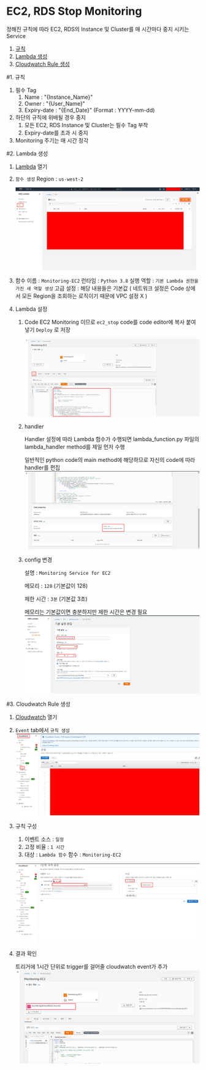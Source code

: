 # EC2, RDS Stop Monitoring

정해진 규칙에 따라 EC2, RDS의 Instance 및 Cluster를 매 시간마다 중지 시키는 Service

1. [규칙](#1.-규칙)
2. [Lambda 생성](#2.-lambda-생성)
3. [Cloudwatch Rule 생성](#3.-cloudwatch-rule-생성)

#1. 규칙

1. 필수 Tag
   1. Name : "{Instance_Name}"
   2. Owner : "{User_Name}"
   3. Expiry-date : "{End_Date}" (Format : YYYY-mm-dd)
2. 하단의 규칙에 위배될 경우 중지
   1. 모든 EC2, RDS Instance 및 Cluster는 필수 Tag 부착
   2. Expiry-date를 초과 시 중지
3. Monitoring 주기는 매 시간 정각

<div style="page-break-after: always; break-after: page;"></div>

#2. Lambda 생성

1. [Lambda](https://console.aws.amazon.com/lambda/home#/functions) 열기

2. `함수 생성`
   Region : `us-west-2` 

   ![lambda_function](images\lambda_function.png)

3. 함수 이름 : `Monitoring-EC2`
   런타임 : `Python 3.8`
   실행 역할 : `기본 Lambda 권한을 가진 새 역할 생성`
   고급 설정 : 해당 내용들은 기본값 ( 네트워크 설정은 Code 상에서 모든 Region을 조회하는 로직이기 때문에 VPC 설정 X )

4. Lambda 설정

   1. Code
      EC2 Monitoring 이므로 `ec2_stop` code를 code editor에 복사 붙여넣기
      `Deploy` 로 저장

      ![lambda_code](images\lambda_code.png)

   2. handler

      Handler 설정에 따라 Lambda 함수가 수행되면 lambda_function.py 파일의 lambda_handler method를 제일 먼저 수행

      일반적인 python code의 main method에 해당하므로 자신의 code에 따라 handler를 편집
      ![lambda_handler](images\lambda_handler.png)

   3. config 변경

      설명 : `Monitoring Service for EC2`

      메모리 : `128` (기본값이 128)

      제한 시간 : `3분` (기본값 3초)

      메모리는 기본값이면 충분하지만 제한 시간은 변경 필요
      ![lambda_configuration](images\lambda_configuration.png)

<div style="page-break-after: always; break-after: page;"></div>

#3. Cloudwatch Rule 생성

1. [Cloudwatch](https://console.aws.amazon.com/cloudwatch/) 열기

2. `Event` tab에서 `규칙 생성`
   ![cloudwatch](images\cloudwatch.png)

3. 규칙 구성

   1. 이벤트 소스 : `일정`
   2. 고정 비율 : `1 시간`
   3. 대상 : `Lambda 함수`
      함수 : `Monitoring-EC2`

   ![cloudwatch_event](images\cloudwatch_event.png)

4. 결과 확인

   트리거에 1시간 단위로 trigger를 걸어줄 cloudwatch event가 추가
   ![lambda_result](images\lambda_result.png)
